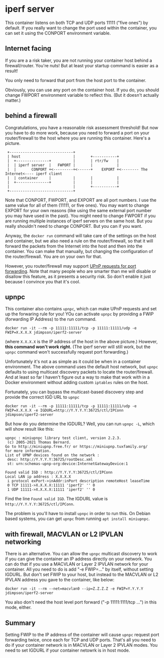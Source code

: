 # iperf server
This container listens on both TCP and UDP ports 11111 ("five ones") by default. If you really want to change the port used within the container, you can set it using the CONPORT environment variable.

## Internet facing

If you are a a risk taker, you are not running your container host behind a firewall/router. You're nuts!  But at least your startup command is easier as a result!

You only need to forward that port from the host port to the container. 

Obviously, you can use any port on the container host. If you do, you should change FWPORT environment variable to reflect this. (But it doesn't actually matter.) 

## behind a firewall

Congratulations, you have a reasonable risk assessment threshold! But now you have to do more work, because you need to forward a port on your router/firewall to the host where you are running 
this container. Here's a picture.

```
 +-----------------------------+
 | host                        |       +-----------+
 |  +---------------+          |       | rtr/fw    |
 |  | iperf server  |   FWPORT |       |           |
 |  |       CONPORT +<---------+<------+    EXPORT +<-------- The Internet<---- iperf client
 |  | container     |          |       |           |
 |  +---------------+          |       |           |
 |                             |       +-----------+
 +-----------------------------+
```
Note that CONPORT, FWPORT, and EXPORT are all port numbers. I use the same value for all of them (11111, or five ones). You may want to change EXPORT for your own reasons (like using the 
same external port number you may have used in the past). You might need to change FWPORT if you are running multiple instances of iperf servers on the same host. But you really shouldn't need 
to change CONPORT. But you can if you want.

Anyway, the `docker run` command will take care of the settings on the host and container, but we also need a rule on the router/firewall, so that it will forward the packets from the Internet into the host
and then into the container. You can make that manually, but changing the configuration of the router/firewall. You are on your own for that.

However, you router/firewall may support [UPnP requests for port forwarding](https://blog.qnap.com/en/what-is-upnp-port-forwarding-en/). Note that many people who are smarter than me will disable or
disallow this feature, as it presents a security risk. So don't enable it just because I convince you that it's cool.

## upnpc

This container also contains `upnpc`, which can make UPnP requests and set up the forwaring rule for you! YOu can activate `upnpc` by providing a FWIP (forwarding IP Address) to the run command. 

```
docker run -it --rm -p 11111:11111/tcp -p 11111:11111/udp -e FWIP=X.X.X.X jdimpson/iperf2-server
```
(where `X.X.X.X` is the IP address of the host in the above picture.) However, **this command won't work right.**  (The iperf server will still work, but the `upnpc` command won't successfully request
port forwarding.)

Unfortunately it's not a as simple as it could be when in a container environment. The above command uses the default host network, but `upnpc` defaults to using multicast discovery packets to locate 
the router/firewall. And at least so far I haven't figure out a way to make that work with in a Docker environment without adding custom `iptables` rules on the host.

Fortunately, you can bypass the multicast-based discovery step and provide the correct IGD URL to `upnpc`

```
docker run -it --rm -p 11111:11111/tcp -p 11111:11111/udp -e FWIP=X.X.X.X -e IGDURL=http://Y.Y.Y.Y:36725/ctl/IPConn jdimpson/iperf2-server
```

But how do you determine the IGDURL? Well, you can run `upnpc -L`, which will show result like this:

```
upnpc : miniupnpc library test client, version 2.2.3.
 (c) 2005-2021 Thomas Bernard.
Go to http://miniupnp.free.fr/ or https://miniupnp.tuxfamily.org/
for more information.
List of UPNP devices found on the network :
 desc: http://Y.Y.Y.Y:36725/rootDesc.xml
 st: urn:schemas-upnp-org:device:InternetGatewayDevice:1

Found valid IGD : http://Y.Y.Y.Y:36725/ctl/IPConn
Local LAN ip address : X.X.X.X
 i protocol exPort->inAddr:inPort description remoteHost leaseTime
 0 TCP 11111->X.X.X.X:11111 'iperf2' '' 0
 1 UDP 11111->X.X.X.X:11111 'iperf2' '' 0
```

Find the line `Found valid IGD`. The IGDURL value is `http://Y.Y.Y.Y:36725/ctl/IPConn`.

The problem is you'll have to install `upnpc` in order to run this. On Debian based systems, you can get `upnpc` from running `apt install miniupnpc`.


## with firewall, MACVLAN or L2 IPVLAN networking
There is an alternative. You can allow the `upnpc` multicast discovery to work if you can give the container an IP address directly on your network. You can do that if you use 
a MACVLAN or Layer 2 IPVLAN network for your container. All you need to do is add "-e FWIP=..." by itself, without setting IGDURL. But don't set FWIP to your host, but instead to the 
MACVLAN or L2 IPVLAN address you gave to the container, like below:

```
docker run -it --rm --net=macvlan0 --ip=Z.Z.Z.Z -e FWIP=Y.Y.Y.Y  jdimpson/iperf2-server
```
You also don't need the host level port forward ("-p 11111:1111/tcp ...") in this mode, either.

## Summary
Setting FWIP to the IP address of the container will cause `upnpc` request port forwarding twice, once each for TCP and UDP ports. That's all you need to do if your container network is in MACVLAN or Layer 2 IPVLAN modes.
You need to set IGDURL if your container netowrk is in host mode.

